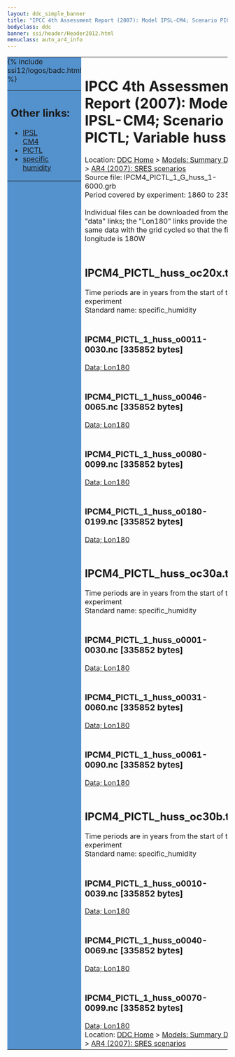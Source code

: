 ```yaml
---
layout: ddc_simple_banner
title: "IPCC 4th Assessment Report (2007): Model IPSL-CM4; Scenario PICTL; Variable huss"
bodyclass: ddc
banner: ssi/header/Header2012.html
menuclass: auto_ar4_info
---
```



<table width="100%" border="0" cellspacing="0" cellpadding="0" style="border-collapse: collapse;">
<tr style="margin:0;padding:0;border:0;">
<td style="margin:0;padding:0;border:0;height:1pt;width:150pt;background:#5492CD;" valign="top" >

<div id="lh-col2" class="auto_ar4_info">
<table class="menumain" bgcolor="#5492CD" cellspacing="0" width="100%" border="0">
<tr><td>
<h2> Other links:</h2>
<ul>
<li><a href="/auto/ar4/model-IPSL-CM4.html">IPSL<br/>CM4</a></li>
<li><a href="/auto/ar4/scenario-PICTL.html">PICTL</a></li>
<li><a href="/auto/ar4/var-specific_humidity.html">specific humidity</a></li>
</ul>
</td></tr>
{% include ssi12/logos/badc.html %}
</table>
</div>
</td>
<td><h1>IPCC 4th Assessment Report (2007): Model IPSL-CM4; Scenario PICTL; Variable huss</h1>

<!-- Breadcrumb1 -->
<div id="breadcrumb1" align="left">
Location: <a href="/index.html">DDC Home</a> > <a href="/sim/gcm_clim/">Models: Summary Data</a>
> <a href="/sim/gcm_clim/SRES_AR4/index.html">AR4 (2007): SRES scenarios</a>
</div>
<!-- End of Breadcrumb1 -->Source file: IPCM4_PICTL_1_G_huss_1-6000.grb
<br/>
Period covered by experiment: 1860 to 2359<br/>
<br/>Individual files can be downloaded from the "data" links; the "Lon180" links provide the same data
         with the grid cycled so that the first longitude is 180W<br/>
<br/><h2>IPCM4_PICTL_huss_oc20x.tar</h2>
Time periods are in years from the start of the experiment<br/>
Standard name: specific_humidity<br>
<br/><h3>IPCM4_PICTL_1_huss_o0011-0030.nc [335852 bytes]</h3>
<a href="http://apps.ipcc-data.org/cgi-bin/downl/ar4_nc/huss/IPCM4_PICTL_1_huss_o0011-0030.nc">Data; </a><a href="http://apps.ipcc-data.org/cgi-bin/downl/ar4_nc/huss/IPCM4_PICTL_1_huss_o0011-0030.cyto180.nc"> Lon180</a><br/>
<br/><h3>IPCM4_PICTL_1_huss_o0046-0065.nc [335852 bytes]</h3>
<a href="http://apps.ipcc-data.org/cgi-bin/downl/ar4_nc/huss/IPCM4_PICTL_1_huss_o0046-0065.nc">Data; </a><a href="http://apps.ipcc-data.org/cgi-bin/downl/ar4_nc/huss/IPCM4_PICTL_1_huss_o0046-0065.cyto180.nc"> Lon180</a><br/>
<br/><h3>IPCM4_PICTL_1_huss_o0080-0099.nc [335852 bytes]</h3>
<a href="http://apps.ipcc-data.org/cgi-bin/downl/ar4_nc/huss/IPCM4_PICTL_1_huss_o0080-0099.nc">Data; </a><a href="http://apps.ipcc-data.org/cgi-bin/downl/ar4_nc/huss/IPCM4_PICTL_1_huss_o0080-0099.cyto180.nc"> Lon180</a><br/>
<br/><h3>IPCM4_PICTL_1_huss_o0180-0199.nc [335852 bytes]</h3>
<a href="http://apps.ipcc-data.org/cgi-bin/downl/ar4_nc/huss/IPCM4_PICTL_1_huss_o0180-0199.nc">Data; </a><a href="http://apps.ipcc-data.org/cgi-bin/downl/ar4_nc/huss/IPCM4_PICTL_1_huss_o0180-0199.cyto180.nc"> Lon180</a><br/>
<br/><h2>IPCM4_PICTL_huss_oc30a.tar</h2>
Time periods are in years from the start of the experiment<br/>
Standard name: specific_humidity<br>
<br/><h3>IPCM4_PICTL_1_huss_o0001-0030.nc [335852 bytes]</h3>
<a href="http://apps.ipcc-data.org/cgi-bin/downl/ar4_nc/huss/IPCM4_PICTL_1_huss_o0001-0030.nc">Data; </a><a href="http://apps.ipcc-data.org/cgi-bin/downl/ar4_nc/huss/IPCM4_PICTL_1_huss_o0001-0030.cyto180.nc"> Lon180</a><br/>
<br/><h3>IPCM4_PICTL_1_huss_o0031-0060.nc [335852 bytes]</h3>
<a href="http://apps.ipcc-data.org/cgi-bin/downl/ar4_nc/huss/IPCM4_PICTL_1_huss_o0031-0060.nc">Data; </a><a href="http://apps.ipcc-data.org/cgi-bin/downl/ar4_nc/huss/IPCM4_PICTL_1_huss_o0031-0060.cyto180.nc"> Lon180</a><br/>
<br/><h3>IPCM4_PICTL_1_huss_o0061-0090.nc [335852 bytes]</h3>
<a href="http://apps.ipcc-data.org/cgi-bin/downl/ar4_nc/huss/IPCM4_PICTL_1_huss_o0061-0090.nc">Data; </a><a href="http://apps.ipcc-data.org/cgi-bin/downl/ar4_nc/huss/IPCM4_PICTL_1_huss_o0061-0090.cyto180.nc"> Lon180</a><br/>
<br/><h2>IPCM4_PICTL_huss_oc30b.tar</h2>
Time periods are in years from the start of the experiment<br/>
Standard name: specific_humidity<br>
<br/><h3>IPCM4_PICTL_1_huss_o0010-0039.nc [335852 bytes]</h3>
<a href="http://apps.ipcc-data.org/cgi-bin/downl/ar4_nc/huss/IPCM4_PICTL_1_huss_o0010-0039.nc">Data; </a><a href="http://apps.ipcc-data.org/cgi-bin/downl/ar4_nc/huss/IPCM4_PICTL_1_huss_o0010-0039.cyto180.nc"> Lon180</a><br/>
<br/><h3>IPCM4_PICTL_1_huss_o0040-0069.nc [335852 bytes]</h3>
<a href="http://apps.ipcc-data.org/cgi-bin/downl/ar4_nc/huss/IPCM4_PICTL_1_huss_o0040-0069.nc">Data; </a><a href="http://apps.ipcc-data.org/cgi-bin/downl/ar4_nc/huss/IPCM4_PICTL_1_huss_o0040-0069.cyto180.nc"> Lon180</a><br/>
<br/><h3>IPCM4_PICTL_1_huss_o0070-0099.nc [335852 bytes]</h3>
<a href="http://apps.ipcc-data.org/cgi-bin/downl/ar4_nc/huss/IPCM4_PICTL_1_huss_o0070-0099.nc">Data; </a><a href="http://apps.ipcc-data.org/cgi-bin/downl/ar4_nc/huss/IPCM4_PICTL_1_huss_o0070-0099.cyto180.nc"> Lon180</a><br/>
<!-- Breadcrumb2 -->
<div id="breadcrumb2" align="left">
Location: <a href="/index.html">DDC Home</a> > <a href="/sim/gcm_clim/">Models: Summary Data</a>
> <a href="/sim/gcm_clim/SRES_AR4/index.html">AR4 (2007): SRES scenarios</a>
</div>
<!-- End of Breadcrumb2 --></td></tr></table>
